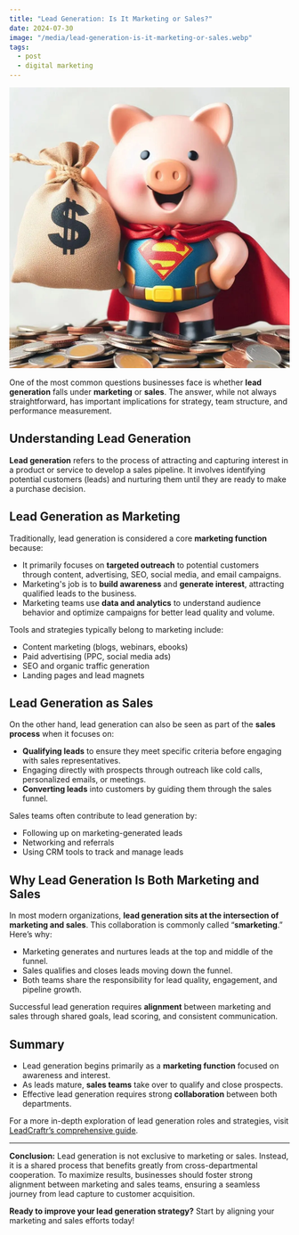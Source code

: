 ```yaml
---
title: "Lead Generation: Is It Marketing or Sales?"
date: 2024-07-30
image: "/media/lead-generation-is-it-marketing-or-sales.webp"
tags:
  - post
  - digital marketing
---
```


![Lead Generation: Is It Marketing or Sales?](/media/lead-generation-is-it-marketing-or-sales.webp)

One of the most common questions businesses face is whether **lead generation** falls under **marketing** or **sales**. The answer, while not always straightforward, has important implications for strategy, team structure, and performance measurement.

## Understanding Lead Generation

**Lead generation** refers to the process of attracting and capturing interest in a product or service to develop a sales pipeline. It involves identifying potential customers (leads) and nurturing them until they are ready to make a purchase decision.

## Lead Generation as Marketing

Traditionally, lead generation is considered a core **marketing function** because:

- It primarily focuses on **targeted outreach** to potential customers through content, advertising, SEO, social media, and email campaigns.
- Marketing's job is to **build awareness** and **generate interest**, attracting qualified leads to the business.
- Marketing teams use **data and analytics** to understand audience behavior and optimize campaigns for better lead quality and volume.

Tools and strategies typically belong to marketing include:

- Content marketing (blogs, webinars, ebooks)
- Paid advertising (PPC, social media ads)
- SEO and organic traffic generation
- Landing pages and lead magnets

## Lead Generation as Sales

On the other hand, lead generation can also be seen as part of the **sales process** when it focuses on:

- **Qualifying leads** to ensure they meet specific criteria before engaging with sales representatives.
- Engaging directly with prospects through outreach like cold calls, personalized emails, or meetings.
- **Converting leads** into customers by guiding them through the sales funnel.

Sales teams often contribute to lead generation by:

- Following up on marketing-generated leads
- Networking and referrals
- Using CRM tools to track and manage leads

## Why Lead Generation Is Both Marketing and Sales

In most modern organizations, **lead generation sits at the intersection of marketing and sales**. This collaboration is commonly called “**smarketing**.” Here’s why:

- Marketing generates and nurtures leads at the top and middle of the funnel.
- Sales qualifies and closes leads moving down the funnel.
- Both teams share the responsibility for lead quality, engagement, and pipeline growth.

Successful lead generation requires **alignment** between marketing and sales through shared goals, lead scoring, and consistent communication.

## Summary

- Lead generation begins primarily as a **marketing function** focused on awareness and interest.
- As leads mature, **sales teams** take over to qualify and close prospects.
- Effective lead generation requires strong **collaboration** between both departments.
  
For a more in-depth exploration of lead generation roles and strategies, visit [LeadCraftr’s comprehensive guide](https://leadcraftr.com/posts/lead-generation/).

---

**Conclusion:** Lead generation is not exclusive to marketing or sales. Instead, it is a shared process that benefits greatly from cross-departmental cooperation. To maximize results, businesses should foster strong alignment between marketing and sales teams, ensuring a seamless journey from lead capture to customer acquisition.

**Ready to improve your lead generation strategy?** Start by aligning your marketing and sales efforts today!
